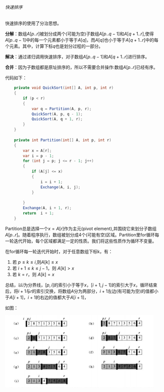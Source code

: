 ###### 快速排序

快速排序的使用了分治思想。

**分解**：数组$A[p..r]$被划分成两个(可能为空)子数组$A[p..q-1]$和$A[q+1..r]$,使得$A[p..q-1]$中的每一个元素都小于等于$A[q]$，而$A[q]$也小于等于$A[q+1..r]$中的每个元素。其中，计算下标$q$也是划分过程的一部分。

**解决**：通过递归调用快速排序，对子数组$A[p..q-1]$和$A[q+1..r]$进行排序。

**合并**：因为子数组都是原址排序的，所以不需要合并操作:数组$A[p..r]$已经有序。

代码如下：

```c#
    private void QuickSort(int[] A, int p, int r)
    {
        if (p < r)
        {
            var q = Partition(A, p, r);
            QuickSort(A, p, q - 1);
            QuickSort(A, q + 1, r);
        }
    }

    private int Partition(int[] A, int p, int r)
    {
        var x = A[r];
        var i = p - 1;
        for (int j = p; j <= r - 1; j++)
        {
            if (A[j] <= x)
            {
                i = i + 1;
                Exchange(A, i, j);
            }

        }
        Exchange(A, i + 1, r);
        return  i + 1;
    }
```

Partition总是选择一个$x=A[r]$作为主元(pivot element),并围绕它来划分子数组$A[p..r]$。随着程序执行，数组被划分成4个(可能有空)区域。Partition里for循环每一轮迭代开始，每个区域都满足一定的性质。我们将这些性质作为循环不变量。

在for循环每一轮迭代开始时，对于任意数组下标k，有：

1. 若 $p\leq k \leq  i,$则$A[k]\leq x$
2. 若 $i + 1 \leq k \leq j-1$，则 $A[k]>x$
3. 若 $k=r$，则 $A[k]=x$

总结，以$i$为分界线，$[p,i]$的索引小于等于$x$，$[i+1,j-1]$的索引大于$x$，循环结束后，将$i+1$与$r$的索引交换，将数组$A$分为两部分，$i+1$左边(有可能为空)的值都小于$A[i+1]$，$i+1$的右边的值都大于$A[i+1]$，

如图：

![](pic/16.png)

